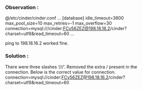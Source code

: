 ### Observation :

@/etc/cinder/cinder.conf
…
[database]
idle_timeout=3600
max_pool_size=10
max_retries=-1
max_overflow=30
connection=mysql:///cinder:FCv56ZEZ@198.18.16.2/cinder?charset=utf8&read_timeout=60
…

ping to 198.18.16.2 worked fine.


### Solution :

There were three slashes ‘///’. Removed the extra / present in the connection.
Below is the correct value for connection.
connection=mysql://cinder:FCv56ZEZ@198.18.16.2/cinder?charset=utf8&read_timeout=60
